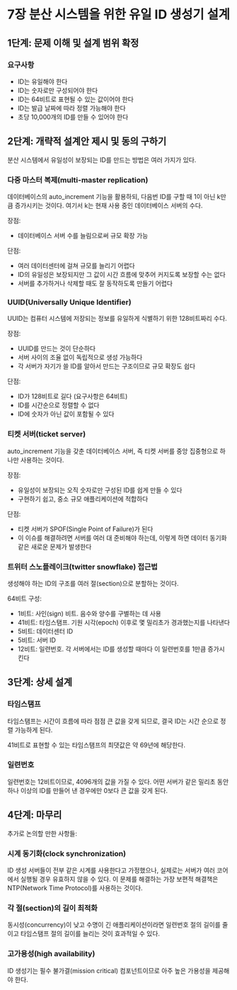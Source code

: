# 7장 분산 시스템을 위한 유일 ID 생성기 설계

## 1단계: 문제 이해 및 설계 범위 확정

### 요구사항

- ID는 유일해야 한다
- ID는 숫자로만 구성되어야 한다
- ID는 64비트로 표현될 수 있는 값이어야 한다
- ID는 발급 날짜에 따라 정렬 가능해야 한다
- 초당 10,000개의 ID를 만들 수 있어야 한다

## 2단계: 개략적 설계안 제시 및 동의 구하기

분산 시스템에서 유일성이 보장되는 ID를 만드는 방법은 여러 가지가 있다.

### 다중 마스터 복제(multi-master replication)

데이터베이스의 auto_increment 기능을 활용하되, 다음번 ID를 구할 때 1이 아닌 k만큼 증가시키는 것이다. 여기서 k는 현재 사용 중인 데이터베이스 서버의 수다.

장점:

- 데이터베이스 서버 수를 늘림으로써 규모 확장 가능

단점:

- 여러 데이터센터에 걸쳐 규모를 늘리기 어렵다
- ID의 유일성은 보장되지만 그 값이 시간 흐름에 맞추어 커지도록 보장할 수는 없다
- 서버를 추가하거나 삭제할 때도 잘 동작하도록 만들기 어렵다

### UUID(Universally Unique Identifier)

UUID는 컴퓨터 시스템에 저장되는 정보를 유일하게 식별하기 위한 128비트짜리 수다.

장점:

- UUID를 만드는 것이 단순하다
- 서버 사이의 조율 없이 독립적으로 생성 가능하다
- 각 서버가 자기가 쓸 ID를 알아서 만드는 구조이므로 규모 확장도 쉽다

단점:

- ID가 128비트로 길다 (요구사항은 64비트)
- ID를 시간순으로 정렬할 수 없다
- ID에 숫자가 아닌 값이 포함될 수 있다

### 티켓 서버(ticket server)

auto_increment 기능을 갖춘 데이터베이스 서버, 즉 티켓 서버를 중앙 집중형으로 하나만 사용하는 것이다.

장점:

- 유일성이 보장되는 오직 숫자로만 구성된 ID를 쉽게 만들 수 있다
- 구현하기 쉽고, 중소 규모 애플리케이션에 적합하다

단점:

- 티켓 서버가 SPOF(Single Point of Failure)가 된다
- 이 이슈를 해결하려면 서버를 여러 대 준비해야 하는데, 이렇게 하면 데이터 동기화 같은 새로운 문제가 발생한다

### 트위터 스노플레이크(twitter snowflake) 접근법

생성해야 하는 ID의 구조를 여러 절(section)으로 분할하는 것이다.

64비트 구성:

- 1비트: 사인(sign) 비트. 음수와 양수를 구별하는 데 사용
- 41비트: 타임스탬프. 기원 시각(epoch) 이후로 몇 밀리초가 경과했는지를 나타낸다
- 5비트: 데이터센터 ID
- 5비트: 서버 ID
- 12비트: 일련번호. 각 서버에서는 ID를 생성할 때마다 이 일련번호를 1만큼 증가시킨다

## 3단계: 상세 설계

### 타임스탬프

타임스탬프는 시간이 흐름에 따라 점점 큰 값을 갖게 되므로, 결국 ID는 시간 순으로 정렬 가능하게 된다.

41비트로 표현할 수 있는 타임스탬프의 최댓값은 약 69년에 해당한다.

### 일련번호

일련번호는 12비트이므로, 4096개의 값을 가질 수 있다. 어떤 서버가 같은 밀리초 동안 하나 이상의 ID를 만들어 낸 경우에만 0보다 큰 값을 갖게 된다.

## 4단계: 마무리

추가로 논의할 만한 사항들:

### 시계 동기화(clock synchronization)

ID 생성 서버들이 전부 같은 시계를 사용한다고 가정했으나, 실제로는 서버가 여러 코어에서 실행될 경우 유효하지 않을 수 있다. 이 문제를 해결하는 가장 보편적 해결책은 NTP(Network Time Protocol)를 사용하는 것이다.

### 각 절(section)의 길이 최적화

동시성(concurrency)이 낮고 수명이 긴 애플리케이션이라면 일련번호 절의 길이를 줄이고 타임스탬프 절의 길이를 늘리는 것이 효과적일 수 있다.

### 고가용성(high availability)

ID 생성기는 필수 불가결(mission critical) 컴포넌트이므로 아주 높은 가용성을 제공해야 한다.

